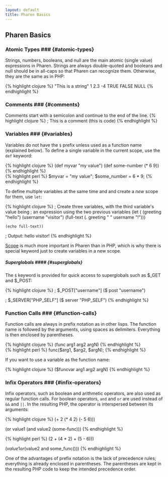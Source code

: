 ```yaml
---
layout: default
title: Pharen Basics
---
```


## Pharen Basics ##
### Atomic Types ### {#atomic-types}
Strings, numbers, booleans, and null are the main atomic (single value) expressions in Pharen. Strings are always double-quoted
and booleans and null should be in all-caps so that Pharen can recognize them. Otherwise, they are the same 
as in PHP:

{% highlight clojure %}
"This is a string"
1  2.3  -4
TRUE FALSE NULL
{% endhighlight %}

### Comments ### {#comments}
Comments start with a semicolon and continue to the end of the line.
{% highlight clojure %}
; This is a comment
(this is code)
{% endhighlight %}

### Variables ### {#variables}
Variables do not have the `$` prefix unless used as a function name (explained below). To define a single variable
in the current scope, use the `def` keyword:

<div class='code-left'>
{% highlight clojure %}
(def myvar "my value")
(def some-number (* 6 9))
{% endhighlight %}
</div>
<div class='code-right'>
{% highlight perl %}
$myvar = "my value";
$some_number = 6 * 9;
{% endhighlight %}
</div>

To define multiple variables at the same time and and create a _new_ scope for them, use `let`:

{% highlight clojure %}
; Create three variables, with the third variable's value being
; an expression using the two previous variables
(let (
    (greeting "hello")
    (username "visitor")
    (full-text (. greeting " " username "!")))
	
    (echo full-text))
; Output: hello visitor!
{% endhighlight %}

[Scope](scope.html) is much more important in Pharen than in PHP, which is why there is special
keyword just to create variables in a new scope.

##### Superglobals #### {#superglobals}
The `$` keyword is provided for quick access to superglobals such as $_GET and $_POST:

{% highlight clojure %}
; $_POST["username"]
($ post "username")

; $_SERVER["PHP_SELF"]
($ server "PHP_SELF")
{% endhighlight %}

### Function Calls ### {#function-calls}
Function calls are always in prefix notation as in other lisps. The function name is followed by the arguments,
using spaces as delimiters. Everything is then enclosed by parentheses. 

<div class='code-left'>{% highlight clojure %}
(func arg1 arg2 argN)
{% endhighlight %}</div>

<div class='code-right'>{% highlight perl %}
func($arg1, $arg2, $argN);
{% endhighlight %}</div>

If you want to use a variable
as the function name:

{% highlight clojure %}
($funcvar arg1 arg2 argN)
{% endhighlight %}

### Infix Operators ### {#infix-operators}
Infix operators, such as boolean and arithmetic operators, are also used as regular function calls.
For boolean operators, `and` and `or` are used instead of `&&` and `||`.
In the resulting PHP, the operator is interspersed between its arguments:

<div class='code-left'>
{% highlight clojure %}
(+  2
    (* 4 2)
    (- 5 6)))

(or value1
    (and value2 (some-func)))
{% endhighlight %}
</div>
<div class='code-right'>
{% highlight perl %}
(2 + (4 * 2) + (5 - 6)))

($value1 or ($value2 and some_func()))
{% endhighlight %}
</div>

One of the advantages of prefix notation is the lack of precedence rules; everything is already
enclosed in parentheses. The parentheses are kept in the resulting PHP code to keep the intended precedence order.